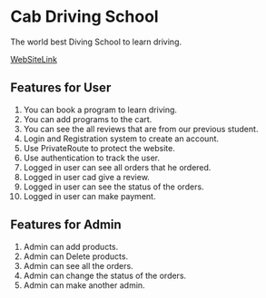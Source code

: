 # Cab Driving School

The world best Diving School to learn driving.

[WebSiteLink](https://cab-driving-school.web.app/)

## Features for User
 
1. You can book a program to learn driving.
2. You can add programs to the cart.
3. You can see the all reviews that are from our previous student.
4. Login and Registration system to create an account.
5. Use PrivateRoute to protect the website.
6. Use authentication to track the user.
7. Logged in user can see all orders that he ordered. 
8. Logged in user cad give a review.
9. Logged in user can see the status of the orders.
10. Logged in user can make payment.


## Features for Admin

1. Admin can add products.
2. Admin can Delete products.
3. Admin can see all the orders.
4. Admin can change the status of the orders.
5. Admin can make another admin.